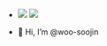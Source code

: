 - <a href="https://woosoo.org/" target="_blank"><img src="https://img.shields.io/badge/Blog-21759B?style=flat&logo=wordpress&logoColor=FFFFFF"/></a>
<a href="https://www.linkedin.com/in/soojin-woo" target="_blank"><img src="https://img.shields.io/badge/LinkedIn-0A66C2?style=flat&logo=linkedin&logoColor=FFFFFF"/></a>

- 👋 Hi, I’m @woo-soojin
